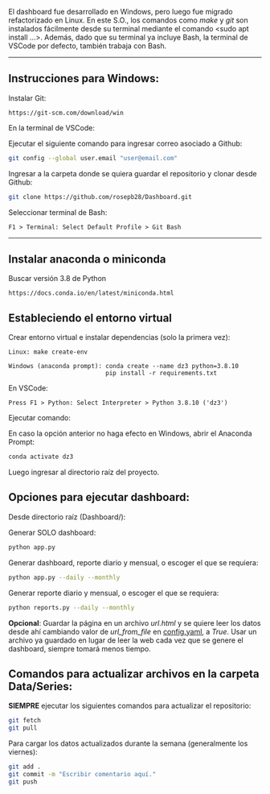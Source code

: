 El dashboard fue desarrollado en Windows, pero luego fue migrado refactorizado en Linux.
En este S.O., los comandos como *make* y *git* son instalados fácilmente desde
su terminal mediante el comando <sudo apt install ...>.
Además, dado que su terminal ya incluye Bash, la terminal de VSCode por defecto,
también trabaja con Bash.

------------------------------------------------------------------------------

## Instrucciones para Windows:

Instalar Git:
	
    https://git-scm.com/download/win

En la terminal de VSCode:

Ejecutar el siguiente comando para ingresar correo asociado a Github:

```bash
git config --global user.email "user@email.com"
```

Ingresar a la carpeta donde se quiera guardar el repositorio y clonar desde Github:
	
```bash
git clone https://github.com/rosepb28/Dashboard.git
```

Seleccionar terminal de Bash:

    F1 > Terminal: Select Default Profile > Git Bash
------------------------------------------------------------------------------

## Instalar anaconda o miniconda

Buscar versión 3.8 de Python

    https://docs.conda.io/en/latest/miniconda.html

## Estableciendo el entorno virtual

Crear entorno virtual e instalar dependencias (solo la primera vez):

    Linux: make create-env
    
    Windows (anaconda prompt): conda create --name dz3 python=3.8.10
                               pip install -r requirements.txt

En VSCode:

    Press F1 > Python: Select Interpreter > Python 3.8.10 ('dz3')

Ejecutar comando:

En caso la opción anterior no haga efecto en Windows, abrir el Anaconda Prompt:
```bash
conda activate dz3
```
Luego ingresar al directorio raíz del proyecto.
    
## Opciones para ejecutar dashboard:

Desde directorio raíz (Dashboard/):

Generar SOLO dashboard: 

```bash
python app.py
```

Generar dashboard, reporte diario y mensual, o escoger el que se requiera: 

```bash
python app.py --daily --monthly
```
Generar reporte diario y mensual, o escoger el que se requiera: 

```bash
python reports.py --daily --monthly
```

**Opcional**: Guardar la página en un archivo *url.html* y se quiere leer los datos desde ahí cambiando valor de *url_from_file* en [config.yaml](config.yaml), a *True*.
Usar un archivo ya guardado en lugar de leer la web cada vez que se genere el dashboard, siempre tomará menos tiempo.

## Comandos para actualizar archivos en la carpeta Data/Series:

**SIEMPRE** ejecutar los siguientes comandos para actualizar el repositorio:

```bash
git fetch
git pull
```

Para cargar los datos actualizados durante la semana (generalmente los viernes):

```bash
git add .
git commit -m "Escribir comentario aquí."
git push
```